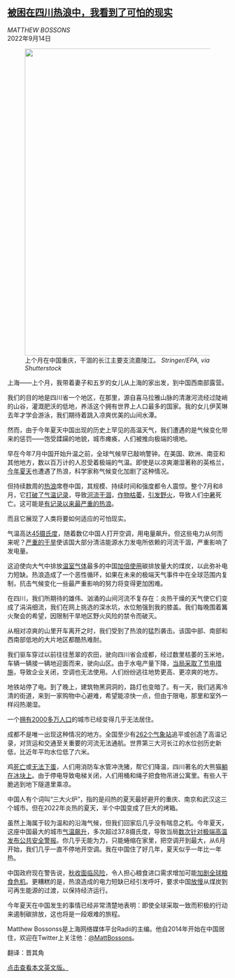 <!--1663137422000-->
[被困在四川热浪中，我看到了可怕的现实](https://cn.nytimes.com/opinion/20220914/china-heat-climate/)
------

<address>MATTHEW BOSSONS</address><time pudate="2022-09-14 02:12:05" datetime="2022-09-14 02:12:05">2022年9月14日</time><figure><img src="https://images.weserv.nl/?url=static01.nyt.com/images/2022/09/09/opinion/09bossons/09bossons-master1050.jpg" width="1050" height="700"><figcaption>上个月在中国重庆，干涸的长江主要支流嘉陵江。 <cite>Stringer/EPA, via Shutterstock</cite></figcaption></figure><section><p>上海——上个月，我带着妻子和五岁的女儿从上海的家出发，到中国西南部露营。</p><p>我们的目的地是四川省一个地区，在那里，源自喜马拉雅山脉的清澈河流经过陡峭的山谷，灌溉肥沃的低地，养活这个拥有世界上人口最多的国家。我的女儿伊芙琳去年才学会游泳，我们期待着跳入凉爽优美的山间水潭。</p><p>然而，由于今年夏天中国出现的历史上罕见的高温天气，我们遭遇的是气候变化带来的惩罚——饱受蹂躏的地貌，城市瘫痪，人们被推向极端的境地。</p><p>早在今年7月中国开始升温之前，全球气候早已敲响警钟。在美国、欧洲、南亚和其他地方，数以百万计的人忍受着极端的气温。即使是以凉爽潮湿著称的英格兰，<a href="https://www.nytimes.com/2022/07/28/climate/britain-heat-wave-climate-change.html">今年夏天</a>也遭遇了热浪，科学家称气候变化加剧了这种情况。</p><p>但持续数周的<a rel="noopener noreferrer" target="_blank" href="https://www.globaltimes.cn/page/202208/1272942.shtml">热浪</a>席卷中国，其规模、持续时间和强度都令人震惊。整个7月和8月，它<a rel="noopener noreferrer" target="_blank" href="https://www.axios.com/2022/08/19/china-drought-heat-wave-extreme-weather-climate" title="Link: https://www.axios.com/2022/08/19/china-drought-heat-wave-extreme-weather-climate">打破了气温记录</a>，导致<a href="https://cn.nytimes.com/china/20220829/china-drought-economy-climate/">河流干涸</a>，<a rel="noopener noreferrer" target="_blank" href="https://apnews.com/article/china-asia-droughts-chongqing-ddd4bc18741f4710e5fbd4db7070d3d8">作物枯萎</a>，<a rel="noopener noreferrer" target="_blank" href="https://www.sixthtone.com/news/1011076/volunteers-band-together-to-help-battle-wildfires-in-chongqing-">引发野火</a>，导致人们<a rel="noopener noreferrer" target="_blank" href="https://www.cnbc.com/2022/08/29/record-heat-bears-down-on-chinas-hazmat-wearing-covid-health-workers.html">中暑</a>死亡。这可能是<a rel="noopener noreferrer" target="_blank" href="https://www.newscientist.com/article/2334921-heatwave-in-china-is-the-most-severe-ever-recorded-in-the-world/">有记录以来最严重的热浪</a>。</p><p>而且它展现了人类将要如何适应的可怕现实。</p><p>气温高达<a rel="noopener noreferrer" target="_blank" href="https://www.axios.com/2022/08/22/china-heat-wave-drought-unprecedented">45摄氏度</a>，随着数亿中国人打开空调，用电量飙升。但这些电力从何而来呢？<a rel="noopener noreferrer" target="_blank" href="https://www.globaltimes.cn/page/202208/1273636.shtml">严重的干旱</a>使该国大部分清洁能源水力发电所依赖的河流干涸，严重影响了发电量。</p><p>这迫使向大气中排放<a rel="noopener noreferrer" target="_blank" href="https://www.c2es.org/content/international-emissions/">温室气体</a>最多的中国<a rel="noopener noreferrer" target="_blank" href="https://www.globaltimes.cn/page/202208/1273636.shtml">加倍使用</a>碳排放量大的煤炭，以此弥补电力短缺。热浪造成了一个恶性循环，如果在未来的极端天气事件中在全球范围内复制，抗击气候变化一些最严重影响的努力将变得更加困难。</p><p>在四川，我们所期待的雄伟、汹涌的山间河流不复存在：炎热干燥的天气使它们变成了涓涓细流，我们在网上挑选的深水坑，水位勉强到我的膝盖。我们每晚围着篝火聚会的希望，因限制干旱地区野火风险的禁令而破灭。</p><p>从相对凉爽的山里开车离开之时，我们受到了热浪的猛烈袭击。该国中部、南部和西南部低地的大片地区都酷热难耐。</p><p>我们驱车穿过以前往往葱翠的农田，驶向四川省会成都，经过数里枯萎的玉米地，车辆一辆接一辆地迎面而来，驶向山区。由于水电产量下降，<a rel="noopener noreferrer" target="_blank" href="https://www.bbc.com/news/world-asia-china-62669737">当局采取了节电措施</a>，导致企业关闭，空调也无法使用。人们纷纷逃往地势更高、更凉爽的地方。</p><p>地铁站停了电。到了晚上，建筑物黑洞洞的，路灯也变暗了。有一天，我们逃离冷清的街道，来到一家购物中心避难，希望能凉快一点，但由于限电，那里和室外一样闷热潮湿。</p><p>一个<a rel="noopener noreferrer" target="_blank" href="https://www.citypopulation.de/en/china/sichuan/admin/">拥有2000多万人口</a>的城市已经变得几乎无法居住。</p><p>成都不是唯一出现这种情况的地方。全国至少有<a rel="noopener noreferrer" target="_blank" href="https://www.axios.com/2022/08/19/china-drought-heat-wave-extreme-weather-climate">262个气象站</a>追平或创造了高温记录，对货运和交通至关重要的河流无法通航。世界第三大河长江的水位创历史新低，比近年平均水位低了六米。</p><p>鸡<a rel="noopener noreferrer" target="_blank" href="https://www.bbc.com/news/world-asia-china-62669737" title="Link: https://www.bbc.com/news/world-asia-china-62669737">死亡</a>或<a href="https://cn.nytimes.com/china/20220819/china-heat-drought/">无法下蛋</a>，人们用消防车水管冲洗猪，帮它们降温，四川著名的大熊猫<a rel="noopener noreferrer" target="_blank" href="https://www.aljazeera.com/news/2022/7/13/china-issues-heat-alerts-as-temperatures-top-40c">躺在冰块上</a>。由于停电导致电梯关闭，人们用桶和绳子把食物吊进公寓里。有些人干脆逃到地下隧道里乘凉。</p><p>中国人有个词叫“三大火炉”，指的是闷热的夏天最好避开的重庆、南京和武汉这三个城市。但在2022年炎热的夏天，半个中国变成了巨大的烤箱。</p><p>虽然上海属于较为温和的沿海气候，但我们回家后几乎没有喘息之机。今年夏天，这座中国最大的城市<a rel="noopener noreferrer" target="_blank" href="https://www.meteoblue.com/en/weather/historyclimate/weatherarchive/shanghai_china_1796236?fcstlength=1m&year=2022&month=8">气温飙升</a>，多次超过37.8摄氏度，导致当局<a rel="noopener noreferrer" target="_blank" href="https://www.theguardian.com/environment/2022/jul/14/shanghai-declares-third-rare-extreme-heat-warning-of-summer">数次针对极端高温发布公共安全警报</a>。你几乎无能为力，只能蜷缩在家里，把空调开到最大，从6月开始，我们几乎一直不停地开空调。我在中国住了好几年，夏天似乎一年比一年热。</p><p>中国政府现在警告说，<a rel="noopener noreferrer" target="_blank" href="https://chinadialogue.net/en/digest/south-chinas-heatwave-threatens-harvest/">秋收面临风险</a>，令人担心粮食进口需求增加可能<a rel="noopener noreferrer" target="_blank" href="https://www.newscientist.com/article/2334921-heatwave-in-china-is-the-most-severe-ever-recorded-in-the-world/">加剧全球粮食危机</a>。更糟糕的是，热浪造成的电力短缺已经引发呼吁，要求中国<a rel="noopener noreferrer" target="_blank" href="https://asia.nikkei.com/Spotlight/Caixin/Sichuan-power-crunch-sparks-calls-for-rethink-of-coal-in-China-s-energy-mix">放慢</a>从煤炭到可再生能源的过渡，以保持经济运行。</p><p>今年夏天在中国发生的事情已经非常清楚地表明：即使全球采取一致而积极的行动来遏制碳排放，这也将是一段艰难的旅程。</p></section><footer><p>Matthew Bossonss是上海网络媒体平台Radii的主编。他自2014年开始在中国居住，欢迎在Twitter上关注他：<a rel="nofollow" target="_blank" href="https://twitter.com/mattbossons">@MattBossons</a>。</p><p>翻译：晋其角</p><a rel="nofollow" target="_blank" href="https://www.nytimes.com/2022/09/09/opinion/international-world/china-heat-climate.html">点击查看本文英文版。</a></footer>
